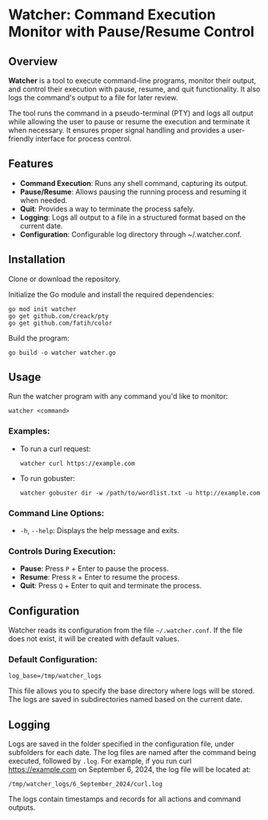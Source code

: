 # Watcher: Command Execution Monitor with Pause/Resume Control

## Overview

**Watcher** is a tool to execute command-line programs, monitor their output, and control their execution with pause, resume, and quit functionality. It also logs the command's output to a file for later review.

The tool runs the command in a pseudo-terminal (PTY) and logs all output while allowing the user to pause or resume the execution and terminate it when necessary. It ensures proper signal handling and provides a user-friendly interface for process control.

## Features

- **Command Execution**: Runs any shell command, capturing its output.
- **Pause/Resume**: Allows pausing the running process and resuming it when needed.
- **Quit**: Provides a way to terminate the process safely.
- **Logging**: Logs all output to a file in a structured format based on the current date.
- **Configuration**: Configurable log directory through ~/.watcher.conf.

## Installation

Clone or download the repository.

Initialize the Go module and install the required dependencies:

```
go mod init watcher
go get github.com/creack/pty
go get github.com/fatih/color
```

Build the program:

```
go build -o watcher watcher.go
```

## Usage

Run the watcher program with any command you'd like to monitor:

```
watcher <command>
```

### Examples:

- To run a curl request:

    ```
    watcher curl https://example.com
    ```

- To run gobuster:

    ```
    watcher gobuster dir -w /path/to/wordlist.txt -u http://example.com
    ```

### Command Line Options:
- `-h`, `--help`: Displays the help message and exits.

### Controls During Execution:
- **Pause**: Press `P` + Enter to pause the process.
- **Resume**: Press `R` + Enter to resume the process.
- **Quit**: Press `Q` + Enter to quit and terminate the process.

## Configuration

Watcher reads its configuration from the file `~/.watcher.conf`. If the file does not exist, it will be created with default values.

### Default Configuration:

```
log_base=/tmp/watcher_logs
```

This file allows you to specify the base directory where logs will be stored. The logs are saved in subdirectories named based on the current date.

## Logging

Logs are saved in the folder specified in the configuration file, under subfolders for each date. The log files are named after the command being executed, followed by `.log`. For example, if you run curl https://example.com on September 6, 2024, the log file will be located at:

```
/tmp/watcher_logs/6_September_2024/curl.log
```

The logs contain timestamps and records for all actions and command outputs.

